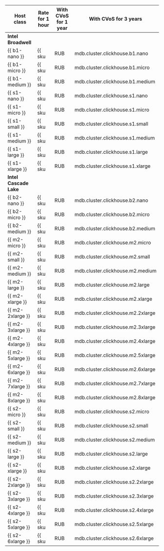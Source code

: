 Host class | Rate for 1 hour | With CVoS for 1 year | With CVoS for 3 years
----- | ----- | ----- | -----
**Intel Broadwell** |
{{ b1-nano }} | {{ sku|RUB|mdb.cluster.clickhouse.b1.nano|string }} | − | −
{{ b1-micro }} | {{ sku|RUB|mdb.cluster.clickhouse.b1.micro|string }} | − | −
{{ b1-medium }} | {{ sku|RUB|mdb.cluster.clickhouse.b1.medium|string }} | − | −
{{ s1-nano }} | {{ sku|RUB|mdb.cluster.clickhouse.s1.nano|string }} | − | −
{{ s1-micro }} | {{ sku|RUB|mdb.cluster.clickhouse.s1.micro|string }} | − | −
{{ s1-small }} | {{ sku|RUB|mdb.cluster.clickhouse.s1.small|string }} | − | −
{{ s1-medium }} | {{ sku|RUB|mdb.cluster.clickhouse.s1.medium|string }}| − | −
{{ s1-large }} | {{ sku|RUB|mdb.cluster.clickhouse.s1.large|string }} | − | −
{{ s1-xlarge }} | {{ sku|RUB|mdb.cluster.clickhouse.s1.xlarge|string }} | − | −
**Intel Cascade Lake** |
{{ b2-nano }} | {{ sku|RUB|mdb.cluster.clickhouse.b2.nano|string }} | − | −
{{ b2-micro }} | {{ sku|RUB|mdb.cluster.clickhouse.b2.micro|string }} | − | −
{{ b2-medium }} | {{ sku|RUB|mdb.cluster.clickhouse.b2.medium|string }} | − | −
{{ m2-micro }} | {{ sku|RUB|mdb.cluster.clickhouse.m2.micro|string }} | ₽5.12 (-33%) | ₽3.92 (-49%)
{{ m2-small }} | {{ sku|RUB|mdb.cluster.clickhouse.m2.small|string }} | ₽10.24 (-33%) | ₽7.84 (-49%)
{{ m2-medium }}| {{ sku|RUB|mdb.cluster.clickhouse.m2.medium|string }} | ₽15.36 (-33%) | ₽11.76 (-49%)
{{ m2-large }} | {{ sku|RUB|mdb.cluster.clickhouse.m2.large|string }} | ₽20.48 (-33%) | ₽15.68 (-49%)
{{ m2-xlarge }} | {{ sku|RUB|mdb.cluster.clickhouse.m2.xlarge|string }} | ₽30.72 (-33%) | ₽23.52 (-49%)
{{ m2-2xlarge }} | {{ sku|RUB|mdb.cluster.clickhouse.m2.2xlarge|string }} | ₽40.96 (-33%) | ₽31.36 (-49%)
{{ m2-3xlarge }} | {{ sku|RUB|mdb.cluster.clickhouse.m2.3xlarge|string }} | ₽61.44 (-33%) | ₽47.04 (-49%)
{{ m2-4xlarge }} | {{ sku|RUB|mdb.cluster.clickhouse.m2.4xlarge|string }} | ₽81.92 (-33%) | ₽62.72 (-49%)
{{ m2-5xlarge }} | {{ sku|RUB|mdb.cluster.clickhouse.m2.5xlarge|string }} | ₽102.40 (-33%) | ₽78.40 (-49%)
{{ m2-6xlarge }} | {{ sku|RUB|mdb.cluster.clickhouse.m2.6xlarge|string }} | ₽122.88 (-33%) | ₽94.08 (-49%)
{{ m2-7xlarge }} | {{ sku|RUB|mdb.cluster.clickhouse.m2.7xlarge|string }} | ₽143.36 (-33%) | ₽109.76 (-49%)
{{ m2-8xlarge }} | {{ sku|RUB|mdb.cluster.clickhouse.m2.8xlarge|string }} | ₽163.84 (-33%) | ₽125.44 (-49%)
{{ s2-micro }} | {{ sku|RUB|mdb.cluster.clickhouse.s2.micro|string }} | ₽3.44 (-32%) | ₽2.64  (-48%)
{{ s2-small }} | {{ sku|RUB|mdb.cluster.clickhouse.s2.small|string }} | ₽6.88 (-32%) | ₽5.28 (-48%)
{{ s2-medium }} | {{ sku|RUB|mdb.cluster.clickhouse.s2.medium|string }} | ₽13.76 (-32%) | ₽10.56 (-48%)
{{ s2-large }} | {{ sku|RUB|mdb.cluster.clickhouse.s2.large|string }} | ₽20.64 (-32%) | ₽15.84 (-48%)
{{ s2-xlarge }} | {{ sku|RUB|mdb.cluster.clickhouse.s2.xlarge|string }} | ₽27.52 (-32%) | ₽21.12 (-48%)
{{ s2-2xlarge }} | {{ sku|RUB|mdb.cluster.clickhouse.s2.2xlarge|string }} | ₽41.28 (-32%) | ₽31.68 (-48%)
{{ s2-3xlarge }} | {{ sku|RUB|mdb.cluster.clickhouse.s2.3xlarge|string }} | ₽55.04 (-32%) | ₽42.24 (-48%)
{{ s2-4xlarge }} | {{ sku|RUB|mdb.cluster.clickhouse.s2.4xlarge|string }}| ₽68.80 (-32%) | ₽52.80 (-48%)
{{ s2-5xlarge }} | {{ sku|RUB|mdb.cluster.clickhouse.s2.5xlarge|string }} | ₽82.56 (-32%) | ₽63.36 (-48%)
{{ s2-6xlarge }} | {{ sku|RUB|mdb.cluster.clickhouse.s2.6xlarge|string }} | ₽110.08 (-32%) | ₽84.48 (-48%)